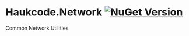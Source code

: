 # Haukcode.Network [![NuGet Version](http://img.shields.io/nuget/v/Haukcode.Network.svg?style=flat)](https://www.nuget.org/packages/Haukcode.Network/)
Common Network Utilities
